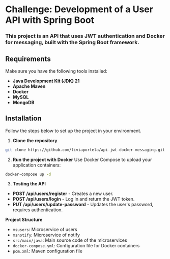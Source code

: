 # Challenge: Development of a User API with Spring Boot

### This project is an API that uses JWT authentication and Docker for messaging, built with the Spring Boot framework.

## Requirements
Make sure you have the following tools installed:

- **Java Development Kit (JDK) 21**
- **Apache Maven**
- **Docker**
- **MySQL**
- **MongoDB**

## Installation
Follow the steps below to set up the project in your environment.

1. **Clone the repository**
```bash
git clone https://github.com/liviaportela/api-jwt-docker-messaging.git
```

2. **Run the project with Docker**
Use Docker Compose to upload your application containers:
```bash
docker-compose up -d
```

3. **Testing the API**
- **POST /api/users/register** - Creates a new user.
- **POST /api/users/login** - Log in and return the JWT token.
- **PUT /api/users/update-password** - Updates the user's password, requires authentication.

**Project Structure**
- `msusers`: Microservice of users
- `msnotify`: Microservice of notify
- `src/main/java`: Main source code of the microservices
- `docker-compose.yml`: Configuration file for Docker containers
- `pom.xml`: Maven configuration file
